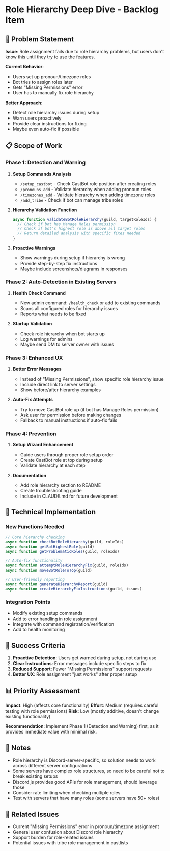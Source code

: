 # Role Hierarchy Deep Dive - Backlog Item

## 🎯 Problem Statement

**Issue**: Role assignment fails due to role hierarchy problems, but users don't know this until they try to use the features.

**Current Behavior**: 
- Users set up pronoun/timezone roles
- Bot tries to assign roles later
- Gets "Missing Permissions" error
- User has to manually fix role hierarchy

**Better Approach**: 
- Detect role hierarchy issues during setup
- Warn users proactively  
- Provide clear instructions for fixing
- Maybe even auto-fix if possible

## 📋 Scope of Work

### **Phase 1: Detection and Warning**
1. **Setup Commands Analysis**
   - `/setup_castbot` - Check CastBot role position after creating roles
   - `/pronouns_add` - Validate hierarchy when adding pronoun roles
   - `/timezones_add` - Validate hierarchy when adding timezone roles
   - `/add_tribe` - Check if bot can manage tribe roles

2. **Hierarchy Validation Function**
   ```javascript
   async function validateBotRoleHierarchy(guild, targetRoleIds) {
     // Check if bot has Manage Roles permission
     // Check if bot's highest role is above all target roles
     // Return detailed analysis with specific fixes needed
   }
   ```

3. **Proactive Warnings**
   - Show warnings during setup if hierarchy is wrong
   - Provide step-by-step fix instructions
   - Maybe include screenshots/diagrams in responses

### **Phase 2: Auto-Detection in Existing Servers**
1. **Health Check Command**
   - New admin command: `/health_check` or add to existing commands
   - Scans all configured roles for hierarchy issues
   - Reports what needs to be fixed

2. **Startup Validation**
   - Check role hierarchy when bot starts up
   - Log warnings for admins
   - Maybe send DM to server owner with issues

### **Phase 3: Enhanced UX**
1. **Better Error Messages**
   - Instead of "Missing Permissions", show specific role hierarchy issue
   - Include direct link to server settings
   - Show before/after hierarchy examples

2. **Auto-Fix Attempts**
   - Try to move CastBot role up (if bot has Manage Roles permission)
   - Ask user for permission before making changes
   - Fallback to manual instructions if auto-fix fails

### **Phase 4: Prevention**
1. **Setup Wizard Enhancement**
   - Guide users through proper role setup order
   - Create CastBot role at top during setup
   - Validate hierarchy at each step

2. **Documentation**
   - Add role hierarchy section to README
   - Create troubleshooting guide
   - Include in CLAUDE.md for future development

## 🔧 Technical Implementation

### **New Functions Needed**
```javascript
// Core hierarchy checking
async function checkBotRoleHierarchy(guild, roleIds)
async function getBotHighestRole(guild)
async function getProblematicRoles(guild, roleIds)

// Auto-fix functionality  
async function attemptRoleHierarchyFix(guild, roleIds)
async function moveBotRoleToTop(guild)

// User-friendly reporting
async function generateHierarchyReport(guild)
async function createHierarchyFixInstructions(guild, issues)
```

### **Integration Points**
- Modify existing setup commands
- Add to error handling in role assignment
- Integrate with command registration/verification
- Add to health monitoring

## 🎯 Success Criteria

1. **Proactive Detection**: Users get warned during setup, not during use
2. **Clear Instructions**: Error messages include specific steps to fix
3. **Reduced Support**: Fewer "Missing Permissions" support requests
4. **Better UX**: Role assignment "just works" after proper setup

## 📊 Priority Assessment

**Impact**: High (affects core functionality)
**Effort**: Medium (requires careful testing with role permissions)
**Risk**: Low (mostly additive, doesn't change existing functionality)

**Recommendation**: Implement Phase 1 (Detection and Warning) first, as it provides immediate value with minimal risk.

## 📝 Notes

- Role hierarchy is Discord-server-specific, so solution needs to work across different server configurations
- Some servers have complex role structures, so need to be careful not to break existing setups
- Discord.js provides good APIs for role management, should leverage those
- Consider rate limiting when checking multiple roles
- Test with servers that have many roles (some servers have 50+ roles)

## 🔗 Related Issues

- Current "Missing Permissions" error in pronoun/timezone assignment
- General user confusion about Discord role hierarchy
- Support burden for role-related issues
- Potential issues with tribe role management in castlists